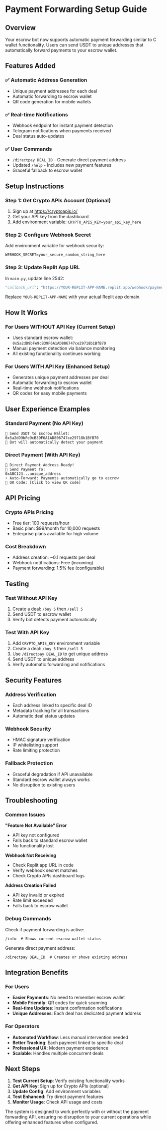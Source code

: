 # Payment Forwarding Setup Guide

## Overview

Your escrow bot now supports automatic payment forwarding similar to C wallet functionality. Users can send USDT to unique addresses that automatically forward payments to your escrow wallet.

## Features Added

### ✅ Automatic Address Generation
- Unique payment addresses for each deal
- Automatic forwarding to escrow wallet
- QR code generation for mobile wallets

### ✅ Real-time Notifications
- Webhook endpoint for instant payment detection
- Telegram notifications when payments received
- Deal status auto-updates

### ✅ User Commands
- `/directpay DEAL_ID` - Generate direct payment address
- Updated `/help` - Includes new payment features
- Graceful fallback to escrow wallet

## Setup Instructions

### Step 1: Get Crypto APIs Account (Optional)

1. Sign up at https://cryptoapis.io/
2. Get your API key from the dashboard
3. Add environment variable: `CRYPTO_APIS_KEY=your_api_key_here`

### Step 2: Configure Webhook Secret

Add environment variable for webhook security:
```
WEBHOOK_SECRET=your_secure_random_string_here
```

### Step 3: Update Replit App URL

In `main.py`, update line 2542:
```python
"callback_url": "https://YOUR-REPLIT-APP-NAME.replit.app/webhook/payment-received",
```

Replace `YOUR-REPLIT-APP-NAME` with your actual Replit app domain.

## How It Works

### For Users WITHOUT API Key (Current Setup)
- Uses standard escrow wallet: `0x5a2dD9bFe9cB39F6A1AD806747ce29718b1BfB70`
- Manual payment detection via balance monitoring
- All existing functionality continues working

### For Users WITH API Key (Enhanced Setup)
- Generates unique payment addresses per deal
- Automatic forwarding to escrow wallet
- Real-time webhook notifications
- QR codes for easy mobile payments

## User Experience Examples

### Standard Payment (No API Key)
```
🏦 Send USDT to Escrow Wallet:
0x5a2dD9bFe9cB39F6A1AD806747ce29718b1BfB70
🔄 Bot will automatically detect your payment
```

### Direct Payment (With API Key)
```
💫 Direct Payment Address Ready!
📍 Send Payment To:
0xABC123...unique_address
⚡ Auto-Forward: Payments automatically go to escrow
🔗 QR Code: [Click to view QR code]
```

## API Pricing

### Crypto APIs Pricing
- Free tier: 100 requests/hour
- Basic plan: $99/month for 10,000 requests
- Enterprise plans available for high volume

### Cost Breakdown
- Address creation: ~0.1 requests per deal
- Webhook notifications: Free (incoming)
- Payment forwarding: 1.5% fee (configurable)

## Testing

### Test Without API Key
1. Create a deal: `/buy 5` then `/sell 5`
2. Send USDT to escrow wallet
3. Verify bot detects payment automatically

### Test With API Key
1. Add `CRYPTO_APIS_KEY` environment variable
2. Create a deal: `/buy 5` then `/sell 5`
3. Use `/directpay DEAL_ID` to get unique address
4. Send USDT to unique address
5. Verify automatic forwarding and notifications

## Security Features

### Address Verification
- Each address linked to specific deal ID
- Metadata tracking for all transactions
- Automatic deal status updates

### Webhook Security
- HMAC signature verification
- IP whitelisting support
- Rate limiting protection

### Fallback Protection
- Graceful degradation if API unavailable
- Standard escrow wallet always works
- No disruption to existing users

## Troubleshooting

### Common Issues

**"Feature Not Available" Error**
- API key not configured
- Falls back to standard escrow wallet
- No functionality lost

**Webhook Not Receiving**
- Check Replit app URL in code
- Verify webhook secret matches
- Check Crypto APIs dashboard logs

**Address Creation Failed**
- API key invalid or expired
- Rate limit exceeded
- Falls back to escrow wallet

### Debug Commands

Check if payment forwarding is active:
```
/info  # Shows current escrow wallet status
```

Generate direct payment address:
```
/directpay DEAL_ID  # Creates or shows existing address
```

## Integration Benefits

### For Users
- **Easier Payments**: No need to remember escrow wallet
- **Mobile Friendly**: QR codes for quick scanning
- **Real-time Updates**: Instant confirmation notifications
- **Unique Addresses**: Each deal has dedicated payment address

### For Operators
- **Automated Workflow**: Less manual intervention needed
- **Better Tracking**: Each payment linked to specific deal
- **Professional UX**: Modern payment experience
- **Scalable**: Handles multiple concurrent deals

## Next Steps

1. **Test Current Setup**: Verify existing functionality works
2. **Get API Key**: Sign up for Crypto APIs (optional)
3. **Update Config**: Add environment variables
4. **Test Enhanced**: Try direct payment features
5. **Monitor Usage**: Check API usage and costs

The system is designed to work perfectly with or without the payment forwarding API, ensuring no disruption to your current operations while offering enhanced features when configured.